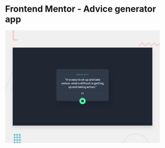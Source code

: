 # Frontend Mentor - Advice generator app

![Design preview for the Advice generator app coding challenge](preview.jpg)
